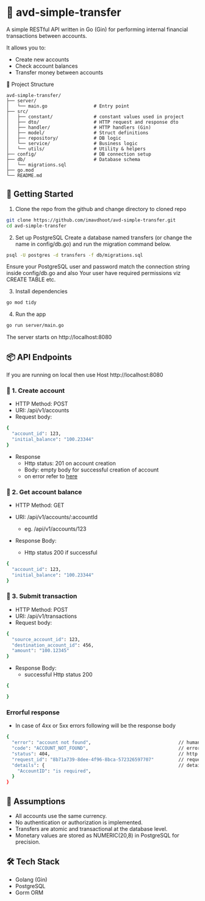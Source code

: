 # 💸 avd-simple-transfer
A simple RESTful API written in Go (Gin) for performing internal financial transactions between accounts.

It allows you to:
 - Create new accounts
 - Check account balances
 - Transfer money between accounts

📁 Project Structure
```
avd-simple-transfer/
├── server/
│   └── main.go                 # Entry point
├── src/
│   ├── constant/               # constant values used in project
│   ├── dto/                    # HTTP request and response dto
│   ├── handler/                # HTTP handlers (Gin)
│   ├── model/                  # Struct definitions
│   ├── repository/             # DB logic
│   └── service/                # Business logic
│   └── utils/                  # Utility & helpers
├── config/                     # DB connection setup
├── db/                         # Database schema
│   └── migrations.sql
├── go.mod
└── README.md
```

## 🚀 Getting Started
1. Clone the repo from the github and change directory to cloned repo
```bash
git clone https://github.com/imavdhoot/avd-simple-transfer.git
cd avd-simple-transfer
```
2. Set up PostgreSQL
Create a database named transfers (or change the name in config/db.go) and run the migration command below.
```bash
psql -U postgres -d transfers -f db/migrations.sql
```
Ensure your PostgreSQL user and password match the connection string inside config/db.go and also
Your user have required permissions viz CREATE TABLE etc.

3. Install dependencies
```bash
go mod tidy
```
4. Run the app
```bash
go run server/main.go
```
The server starts on http://localhost:8080

## 📦 API Endpoints
If you are running on local then use Host http://localhost:8080
### 📗 1. Create account
- HTTP Method: POST
- URI: /api/v1/accounts
- Request body:
```bash
{
  "account_id": 123,
  "initial_balance": "100.23344"
}
```
- Response
  - Http status: 201 on account creation
  - Body: empty body for successful creation of account
  - on error refer to [here](#️errorful-response)

### 📘 2. Get account balance
- HTTP Method: GET
- URI: /api/v1/accounts/:accountId
  - eg. /api/v1/accounts/123

- Response Body: 
  - Http status 200 if successful
```bash
{
  "account_id": 123,
  "initial_balance": "100.23344"
}
```
### 💸 3. Submit transaction
- HTTP Method: POST
- URI: /api/v1/transactions
- Request body:
```bash
{
  "source_account_id": 123,
  "destination_account_id": 456,
  "amount": "100.12345"
}
```
- Response Body: 
  - successful Http status 200
```bash
{

}
```

### Errorful response
- In case of 4xx or 5xx errors following will be the response body
```bash
{
  "error": "account not found",                                // human readble error message
  "code": "ACCOUNT_NOT_FOUND",                                 // error code for tracing
  "status": 404,                                               // http status depending on type of error occurred
  "request_id": "8b71a739-8dee-4f96-8bca-572326597707"         // request_id
  "details": {                                                 // details
    "AccountID": "is required",
  }
}
```

## 🔐 Assumptions
- All accounts use the same currency.
- No authentication or authorization is implemented.
- Transfers are atomic and transactional at the database level.
- Monetary values are stored as NUMERIC(20,8) in PostgreSQL for precision.

## 🛠️ Tech Stack
- Golang (Gin)
- PostgreSQL
- Gorm ORM